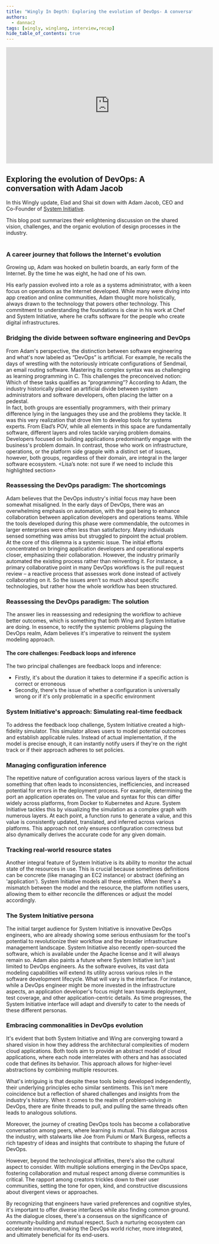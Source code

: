 ```yaml
---
title: "Wingly In Depth: Exploring the evolution of DevOps- A conversation with Adam Jacob"
authors: 
  - dannac2
tags: [wingly, winglang, interview,recap]
hide_table_of_contents: true
---
```



<iframe width="560" height="315" src="https://www.youtube.com/embed/H7bd7TghWoo?si=HMxAS8gHrWsQh4Pb" title="YouTube video player" frameborder="0" allow="accelerometer; autoplay; clipboard-write; encrypted-media; gyroscope; picture-in-picture; web-share" allowfullscreen></iframe>

<!--truncate-->
## Exploring the evolution of DevOps: A conversation with Adam Jacob

In this Wingly update, Elad and Shai sit down with Adam Jacob, CEO and Co-Founder of [System Initiative](https://www.systeminit.com/). <br>

This blog post summarizes their enlightening discussion on the shared vision, challenges, and the organic evolution of design processes in the industry. <br> <br>

### A career journey that follows the Internet's evolution

Growing up, Adam was hooked on bulletin boards, an early form of the Internet. By the time he was eight, he had one of his own. 

His early passion evolved into a role as a systems administrator, with a keen focus on operations as the Internet developed. While many were diving into app creation and online communities, Adam thought more holistically, always drawn to the technology that powers other technology. 
This commitment to understanding the foundations is clear in his work at Chef and System Initiative, where he crafts software for the people who create digital infrastructures.

### Bridging the divide between software engineering and DevOps

From Adam's perspective, the distinction between software engineering and what's now labeled as “DevOps” is artificial. For example, he recalls the days of wrestling with the notoriously intricate configurations of Sendmail, an email routing software. 
Mastering its complex syntax was as challenging as learning programming in C. This challenges the preconceived notion: Which of these tasks qualifies as “programming”?
According to Adam, the industry historically placed an artificial divide between system administrators and software developers, often placing the latter on a pedestal. <br>
In fact, both groups are essentially programmers, with their primary difference lying in the languages they use and the problems they tackle. It was this very realization that drove him to develop tools for systems experts. 
From Elad’s POV, while all elements in this space are fundamentally software, different layers and roles tackle varying problem domains. Developers focused on building applications predominantly engage with the business's problem domain. 
In contrast, those who work on infrastructure, operations, or the platform side grapple with a distinct set of issues, however, both groups, regardless of their domain, are integral in the larger software ecosystem.
<Lisa’s note: not sure if we need to include this highlighted section>

### Reassessing the DevOps paradigm: The shortcomings

Adam believes that the DevOps industry's initial focus may have been somewhat misaligned. 
In the early days of DevOps, there was an overwhelming emphasis on automation, with the goal being to enhance collaboration between application developers and operations teams.
While the tools developed during this phase were commendable, the outcomes in larger enterprises were often less than satisfactory. Many individuals sensed something was amiss but struggled to pinpoint the actual problem.
At the core of this dilemma is a systemic issue. The initial efforts concentrated on bringing application developers and operational experts closer, emphasizing their collaboration. However, the industry primarily automated the existing process rather than reinventing it. 
For instance, a primary collaborative point in many DevOps workflows is the pull request review – a reactive process that assesses work done instead of actively collaborating on it.
So the issues aren’t so much about specific technologies, but rather how the whole workflow has been structured. 

### Reassessing the DevOps paradigm: The solution

The answer lies in reassessing and redesigning the workflow to achieve better outcomes, which is something that both Wing and System Initiative are doing.
In essence, to rectify the systemic problems plaguing the DevOps realm, Adam believes it's imperative to reinvent the system modeling approach. 

#### The core challenges: Feedback loops and inference
The two principal challenges are feedback loops and inference:
- Firstly, it's about the duration it takes to determine if a specific action is correct or erroneous
- Secondly, there's the issue of whether a configuration is universally wrong or if it's only problematic in a specific environment
  
### System Initiative's approach: Simulating real-time feedback 
To address the feedback loop challenge, System Initiative created a high-fidelity simulator. 
This simulator allows users to model potential outcomes and establish applicable rules. Instead of actual implementation, if the model is precise enough, it can instantly notify users if they're on the right track or if their approach adheres to set policies.

### Managing configuration inference 
The repetitive nature of configuration across various layers of the stack is something that often leads to inconsistencies, inefficiencies, and increased potential for errors in the deployment process. 
For example, determining the port an application operates on. The value and syntax for this can differ widely across platforms, from Docker to Kubernetes and Azure. 
System Initiative tackles this by visualizing the simulation as a complex graph with numerous layers. At each point, a function runs to generate a value, and this value is consistently updated, translated, and inferred across various platforms. This approach not only ensures configuration correctness but also dynamically derives the accurate code for any given domain.

### Tracking real-world resource states 
Another integral feature of System Initiative is its ability to monitor the actual state of the resources in use. This is crucial because sometimes definitions can be concrete (like managing an EC2 instance) or abstract (defining an 'application'). System Initiative models all these entities. When there's a mismatch between the model and the resource, the platform notifies users, allowing them to either reconcile the differences or adjust the model accordingly.

### The System Initiative persona
The initial target audience for System Initiative is innovative DevOps engineers, who are already showing some serious enthusiasm for the tool's potential to revolutionize their workflow and the broader infrastructure management landscape.
System Initiative also recently open-sourced the software, which is available under the Apache license and it will always remain so.
Adam also paints a future where System Initiative isn't just limited to DevOps engineers. As the software evolves, its vast data modeling capabilities will extend its utility across various roles in the software development lifecycle. 
What will vary is the interface. For instance, while a DevOps engineer might be more invested in the infrastructure aspects, an application developer's focus might lean towards deployment, test coverage, and other application-centric details. 
As time progresses, the System Initiative interface will adapt and diversify to cater to the needs of these different personas.

### Embracing commonalities in DevOps evolution
It's evident that both System Initiative and Wing are converging toward a shared vision in how they address the architectural complexities of modern cloud applications. Both tools aim to provide an abstract model of cloud applications, where each node interrelates with others and has associated code that defines its behavior. This approach allows for higher-level abstractions by combining multiple resources.

What's intriguing is that despite these tools being developed independently, their underlying principles echo similar sentiments. This isn't mere coincidence but a reflection of shared challenges and insights from the industry's history. 
When it comes to the realm of problem-solving in DevOps, there are finite threads to pull, and pulling the same threads often leads to analogous solutions.

Moreover, the journey of creating DevOps tools has become a collaborative conversation among peers, where learning is mutual. This dialogue across the industry, with stalwarts like Joe from Pulumi or Mark Burgess, reflects a rich tapestry of ideas and insights that contribute to shaping the future of DevOps.

However, beyond the technological affinities, there's also the cultural aspect to consider. With multiple solutions emerging in the DevOps space, fostering collaboration and mutual respect among diverse communities is critical. The rapport among creators trickles down to their user communities, setting the tone for open, kind, and constructive discussions about divergent views or approaches.

By recognizing that engineers have varied preferences and cognitive styles, it's important to offer diverse interfaces while also finding common ground. As the dialogue closes, there's a consensus on the significance of community-building and mutual respect. Such a nurturing ecosystem can accelerate innovation, making the DevOps world richer, more integrated, and ultimately beneficial for its end-users.









